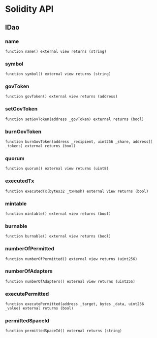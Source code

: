 # Solidity API

## IDao

### name

```solidity
function name() external view returns (string)
```

### symbol

```solidity
function symbol() external view returns (string)
```

### govToken

```solidity
function govToken() external view returns (address)
```

### setGovToken

```solidity
function setGovToken(address _govToken) external returns (bool)
```

### burnGovToken

```solidity
function burnGovToken(address _recipient, uint256 _share, address[] _tokens) external returns (bool)
```

### quorum

```solidity
function quorum() external view returns (uint8)
```

### executedTx

```solidity
function executedTx(bytes32 _txHash) external view returns (bool)
```

### mintable

```solidity
function mintable() external view returns (bool)
```

### burnable

```solidity
function burnable() external view returns (bool)
```

### numberOfPermitted

```solidity
function numberOfPermitted() external view returns (uint256)
```

### numberOfAdapters

```solidity
function numberOfAdapters() external view returns (uint256)
```

### executePermitted

```solidity
function executePermitted(address _target, bytes _data, uint256 _value) external returns (bool)
```

### permittedSpaceId

```solidity
function permittedSpaceId() external returns (string)
```

